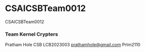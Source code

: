 # CSAICSBTeam0012
CSAICSBTeam0012

### Team Kernel Crypters

Pratham Hole CSB LCB2023003 prathamhole@gmail.com Prtm2110

